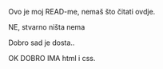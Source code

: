 Ovo je moj READ-me, nemaš što čitati ovdje.













































































































NE, stvarno ništa nema











































































Dobro sad je dosta..

































































OK DOBRO IMA html i css.
